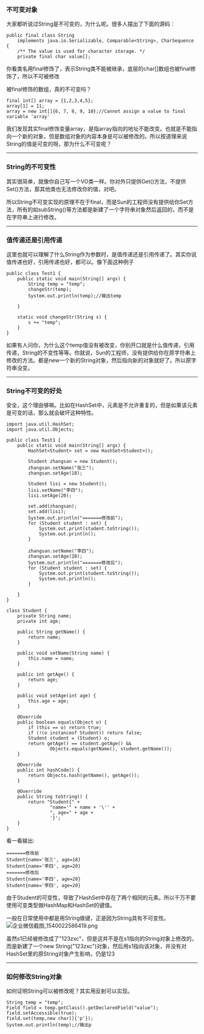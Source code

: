### 不可变对象
大家都听说过String是不可变的，为什么呢。很多人摆出了下面的源码：

```
public final class String
    implements java.io.Serializable, Comparable<String>, CharSequence {
    /** The value is used for character storage. */
    private final char value[];
```

你看类名用final修饰了，表示String类不能被继承，底层的char[]数组也被final修饰了，所以不可被修改

被final修饰的数组，真的不可变吗？

```
final int[] array = {1,2,3,4,5};
array[1] = 11;
array = new int[]{6, 7, 8, 9, 10};//Cannot assign a value to final variable 'array'
```
我们发现其实final修饰变量array，是指array指向的地址不能改变。也就是不能指向一个新的对象，但是数组对象的内容本身是可以被修改的。所以按道理来说String的值是可变的呀。那为什么不可变呢？

---


### String的不可变性

其实很简单，就像你自己写一个VO类一样。你对外只提供Get()方法，不提供Set()方法，那其他类也无法修改你的值，对吧。

所以String不可变实现的原理不在于final，而是Sun的工程师没有提供给你Set方法，所有的如subString()等方法都是新建了一个字符串对象然后返回的，而不是在字符串上进行修改。


---
### 值传递还是引用传递

这里也就可以理解了什么String作为参数时，是值传递还是引用传递了。其实你说值传递也好，引用传递也好，都可以。像下面这种例子

```
public class Test1 {
    public static void main(String[] args) {
        String temp = "temp";
        changeStr(temp);
        System.out.println(temp);//输出temp

    }

    static void changeStr(String s) {
        s += "temp";
    }
}
```

如果有人问你，为什么这个temp值没有被改变，你别开口就是什么值传递，引用传递，String的不变性等等。你就说，Sun的工程师，没有提供给你在原字符串上修改的方法。都是new一个新的String对象，然后指向新的对象就好了。所以原字符串没变。

---
### String不可变的好处
安全，这个理由够嘛。比如在HashSet中，元素是不允许重复的，但是如果该元素是可变的话，那么就会破坏这种特性。
```
import java.util.HashSet;
import java.util.Objects;

public class Test1 {
    public static void main(String[] args) {
        HashSet<Student> set = new HashSet<Student>();

        Student zhangsan = new Student();
        zhangsan.setName("张三");
        zhangsan.setAge(18);

        Student lisi = new Student();
        lisi.setName("李四");
        lisi.setAge(20);

        set.add(zhangsan);
        set.add(lisi);
        System.out.println("=======修改前");
        for (Student student : set) {
            System.out.print(student.toString());
            System.out.println();
        }

        zhangsan.setName("李四");
        zhangsan.setAge(20);
        System.out.println("=======修改后");
        for (Student student : set) {
            System.out.print(student.toString());
            System.out.println();
        }

    }
}

class Student {
    private String name;
    private int age;

    public String getName() {
        return name;
    }

    public void setName(String name) {
        this.name = name;
    }

    public int getAge() {
        return age;
    }

    public void setAge(int age) {
        this.age = age;
    }

    @Override
    public boolean equals(Object o) {
        if (this == o) return true;
        if (!(o instanceof Student)) return false;
        Student student = (Student) o;
        return getAge() == student.getAge() &&
                Objects.equals(getName(), student.getName());
    }

    @Override
    public int hashCode() {
        return Objects.hash(getName(), getAge());
    }

    @Override
    public String toString() {
        return "Student{" +
                "name='" + name + '\'' +
                ", age=" + age +
                '}';
    }
}
```
看一看输出:
```
=======修改前
Student{name='张三', age=18}
Student{name='李四', age=20}
=======修改后
Student{name='李四', age=20}
Student{name='李四', age=20}
```
由于Student的可变性，导致了HashSet中存在了两个相同的元素。所以千万不要使用可变类型做HashMap和HashSet的键值。

一般在日常使用中都是用String做键，正是因为String具有不可变性。
![企业微信截图_1540022586419.png](WEBRESOURCE876ec8e9f2e5e8f82079f48baaf1dc67)


虽然s1已经被修改成了"123zxc"，但是这并不是在s1指向的String对象上修改的，而是新建了一个new String("123zxc")对象，然后用s1指向该对象，并没有对HashSet里的原String对象产生影响，仍是123

---
### 如何修改String对象
如何证明String可以被修改呢？其实用反射可以实现。

```
String temp = "temp";
Field field = temp.getClass().getDeclaredField("value");
field.setAccessible(true);
field.set(temp,new char[]{'p'});
System.out.println(temp);//输出p
```


